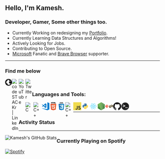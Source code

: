 ## Hello, I'm Kamesh.

### Developer, Gamer, Some other things too.
- Currently Working on redesigning my [Portfolio][website].
- Currently Learning Data Structures and Algorithms!
- Actively Looking for Jobs.
- Contributing to Open Source.
- [Microsoft][microsoft] Fanatic and [Brave Browser][brave] supporter.
----------
### Find me below

[<img align="left" alt="portfolio-website" width="22px" src="https://raw.githubusercontent.com/iconic/open-iconic/master/svg/globe.svg "/>][website]
[<img align="left" alt="codeSTACKr | LinkedIn" width="22px" src="https://cdn.jsdelivr.net/npm/simple-icons@v3/icons/linkedin.svg" />][linkedin]
[<img align="left" alt="YouTube" width="22px" src="https://cdn.jsdelivr.net/npm/simple-icons@v3/icons/youtube.svg" />][youtube]
[<img align="left" alt="Twitter" width="22px" src="https://cdn.jsdelivr.net/npm/simple-icons@v3/icons/twitter.svg" />][twitter]

<br/>

### Languages and Tools:

<img align ="left" alt="C" width="26px" src="https://cdn.jsdelivr.net/npm/simple-icons@v3/icons/c.svg" /> 

<img align ="left" alt="C++" width="26px" src="https://cdn.jsdelivr.net/npm/simple-icons@v3/icons/cplusplus.svg" /> 

<img align="left" alt="Visual Studio Code" width="26px" src="https://raw.githubusercontent.com/github/explore/80688e429a7d4ef2fca1e82350fe8e3517d3494d/topics/visual-studio-code/visual-studio-code.png" /> 

<img align="left" alt="HTML5" width="26px" src="https://raw.githubusercontent.com/github/explore/80688e429a7d4ef2fca1e82350fe8e3517d3494d/topics/html/html.png" />

<img align="left" alt="CSS3" width="26px" src="https://raw.githubusercontent.com/github/explore/80688e429a7d4ef2fca1e82350fe8e3517d3494d/topics/css/css.png" />

<img align ="left" alt="C++" width="26px" src="https://cdn.jsdelivr.net/npm/simple-icons@v3/icons/bootstrap.svg" /> 

<img align="left" alt="JavaScript" width="26px" src="https://raw.githubusercontent.com/github/explore/80688e429a7d4ef2fca1e82350fe8e3517d3494d/topics/javascript/javascript.png" />

<img align="left" alt="Python" width="26px" src="https://raw.githubusercontent.com/github/explore/80688e429a7d4ef2fca1e82350fe8e3517d3494d/topics/python/python.png" />

<img align="left" alt="React" width="26px" src="https://raw.githubusercontent.com/github/explore/80688e429a7d4ef2fca1e82350fe8e3517d3494d/topics/react/react.png" />

<img align="left" alt="Node.js" width="26px" src="https://raw.githubusercontent.com/github/explore/80688e429a7d4ef2fca1e82350fe8e3517d3494d/topics/nodejs/nodejs.png" />

<img align="left" alt="Git" width="26px" src="https://raw.githubusercontent.com/github/explore/80688e429a7d4ef2fca1e82350fe8e3517d3494d/topics/git/git.png" />

<img align="left" alt="GitHub" width="26px" src="https://raw.githubusercontent.com/github/explore/78df643247d429f6cc873026c0622819ad797942/topics/github/github.png" />

<img align="left" alt="Terminal" width="26px" src="https://raw.githubusercontent.com/github/explore/80688e429a7d4ef2fca1e82350fe8e3517d3494d/topics/terminal/terminal.png" />

<br />

<hr>

### Activity Status
<!--START_SECTION:activity-->
<!--END_SECTION:activity--> 

<hr>

<img align="left" alt="Kamesh's GitHub Stats" src="https://github-readme-stats.codestackr.vercel.app/api?username=kameshkotwani&show_icons=true&hide_border=true" />


### Currently Playing on Spotify 

<!-- [<img src="https://novatorem-pi-pied.vercel.app/api/spotify)"](https://open.spotify.com/user/jgdbq3osfozxc2gbfe0k2lwy9) -->

[![Spotify](https://novatorem-pi-pied.vercel.app/api/spotify)](https://open.spotify.com/user/jgdbq3osfozxc2gbfe0k2lwy9)



[website]: https://kameshkotwani.github.io/portfolio
[youtube]: https://www.youtube.com/kamesh1426
[brave]: https://www.brave.com/kam026
[twitter]:https://www.twitter.com/kameshkotwani
[linkedin]:https://www.linkedin.com/in/kameshkotwani
[microsoft]:https://opensource.microsoft.com/


